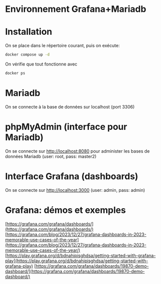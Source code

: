 # Environnement Grafana+Mariadb

# Installation
On se place dans le répertoire courant, puis on exécute:
```sh
docker compose up -d
```

On vérifie que tout fonctionne avec
```sh
docker ps
```

# Mariadb
On se connecte à la base de données sur localhost (port 3306)

# phpMyAdmin (interface pour Mariadb)
On se connecte sur [http://localhost:8080](http://localhost:8080) pour administer les bases de données Mariadb (user: root, pass: master2)

# Interface Grafana (dashboards)
On se connecte sur [http://localhost:3000](http://localhost:3000) (user: admin, pass: admin)


# Grafana: démos et exemples
[https://grafana.com/grafana/dashboards/](https://grafana.com/grafana/dashboards/)
[https://grafana.com/blog/2023/12/27/grafana-dashboards-in-2023-memorable-use-cases-of-the-year](https://grafana.com/blog/2023/12/27/grafana-dashboards-in-2023-memorable-use-cases-of-the-year/)
[https://play.grafana.org/d/bdnahipisghdsa/getting-started-with-grafana-play](https://play.grafana.org/d/bdnahipisghdsa/getting-started-with-grafana-play)
[https://grafana.com/grafana/dashboards/19870-demo-dashboard/](https://grafana.com/grafana/dashboards/19870-demo-dashboard/)

